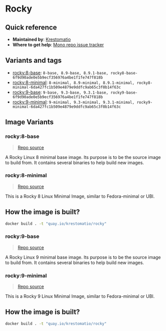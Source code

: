 # Rocky
## Quick reference
- **Maintained by**:
[Krestomatio](https://krestomatio.com)
- **Where to get help**:
[Mono repo issue tracker](https://github.com/krestomatio/container_builder/issues)

## Variants and tags
- [rocky:8-base](#rocky8-base): `8-base, 8.9-base, 8.9.1-base, rocky8-base-6f9d90ade0e5b9ecf356976a4be1f1fe747f818b`
- [rocky:8-minimal](#rocky8-minimal): `8-minimal, 8.9-minimal, 8.9.1-minimal, rocky8-minimal-6da427fc1b509e4879e9ddfc9ab65c3f0b14f63c`
- [rocky:9-base](#rocky9-base): `9-base, 9.3-base, 9.3.1-base, rocky9-base-6f9d90ade0e5b9ecf356976a4be1f1fe747f818b`
- [rocky:9-minimal](#rocky9-minimal): `9-minimal, 9.3-minimal, 9.3.1-minimal, rocky9-minimal-6da427fc1b509e4879e9ddfc9ab65c3f0b14f63c`


## Image Variants
### rocky:8-base
> [Repo source](https://github.com/krestomatio/container_builder/tree/master/rocky/rocky8-base)

A Rocky Linux 8 minimal base image. Its purpose is to be the source image to build from. It contains several binaries to help build new images.

### rocky:8-minimal
> [Repo source](https://github.com/krestomatio/container_builder/tree/master/rocky/rocky8-minimal)

This is a Rocky 8 Linux Minimal Image, similar to Fedora-minimal or UBI.

## How the image is built?
```bash
docker build . -t "quay.io/krestomatio/rocky"
```

### rocky:9-base
> [Repo source](https://github.com/krestomatio/container_builder/tree/master/rocky/rocky9-base)

A Rocky Linux 9 minimal base image. Its purpose is to be the source image to build from. It contains several binaries to help build new images.

### rocky:9-minimal
> [Repo source](https://github.com/krestomatio/container_builder/tree/master/rocky/rocky9-minimal)

This is a Rocky 9 Linux Minimal Image, similar to Fedora-minimal or UBI.

## How the image is built?
```bash
docker build . -t "quay.io/krestomatio/rocky"
```

